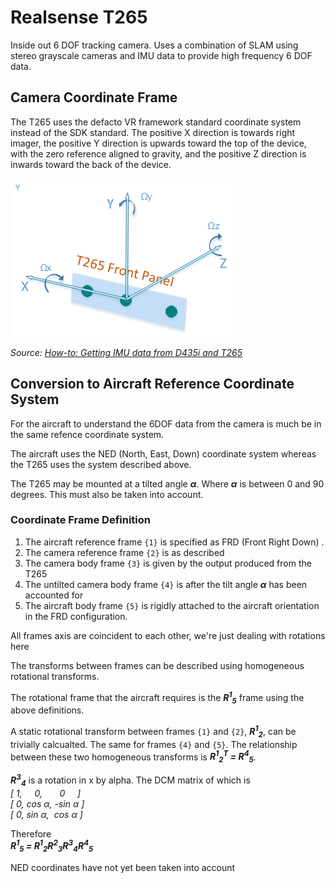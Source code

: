 # Realsense T265
Inside out 6 DOF tracking camera. Uses a combination of SLAM using stereo grayscale cameras and IMU data to provide high frequency 6 DOF data.

## Camera Coordinate Frame
The T265 uses the defacto VR framework standard coordinate system instead of the SDK standard. The positive X direction is towards right imager, the positive Y direction is upwards toward the top of the device, with the zero reference aligned to gravity, and the positive Z direction is inwards toward the back of the device.

![T265 coordinate system](\docs\Images\T265_CS_axis.png)

_Source: [How-to: Getting IMU data from D435i and T265](https://www.intelrealsense.com/how-to-getting-imu-data-from-d435i-and-t265/)_

## Conversion to Aircraft Reference Coordinate System
For the aircraft to understand the 6DOF data from the camera is much be in the same refence coordinate system. 

The aircraft uses the NED (North, East, Down) coordinate system whereas the T265 uses the system described above.

The T265 may be mounted at a tilted angle _**&alpha;**_. Where _**&alpha;**_ is between 0 and 90 degrees. This must also be taken into account.

### Coordinate Frame Definition
1. The aircraft reference frame `{1}` is specified as FRD (Front Right Down) .
2. The camera reference frame `{2}` is as described
3. The camera body frame `{3}` is given by the output produced from the T265
4. The untilted camera body frame `{4}` is after the tilt angle _**&alpha;**_ has been accounted for
5. The aircraft body frame `{5}` is rigidly attached to the aircraft orientation in the FRD configuration.

All frames axis are coincident to each other, we're just dealing with rotations here

The transforms between frames can be described using homogeneous rotational transforms.

The rotational frame that the aircraft requires is the _**R<sup>1</sup><sub>5</sub>**_ frame using the above definitions.

A static rotational transform between frames `{1}` and `{2}`, _**R<sup>1</sup><sub>2</sub>**_,  can be trivially calcualted. The same for frames `{4}` and `{5}`. The relationship between these two homogeneous transforms is _**R<sup>1</sup><sub>2</sub><sup>T</sup> = R<sup>4</sup><sub>5</sub>**_.

_**R<sup>3</sup><sub>4</sub>**_ is a rotation in x by alpha. The DCM matrix of which is  
_[ 1, &nbsp;&nbsp;&nbsp;&nbsp;0, &nbsp;&nbsp;&nbsp;&nbsp;&nbsp;&nbsp;0 &nbsp;&nbsp;&nbsp;&nbsp;]  
[ 0, cos &alpha;, -sin &alpha; ]  
[ 0, sin &alpha;,  &nbsp;cos &alpha; ]_

Therefore  
 _**R<sup>1</sup><sub>5</sub> = R<sup>1</sup><sub>2</sub>R<sup>2</sup><sub>3</sub>R<sup>3</sup><sub>4</sub>R<sup>4</sup><sub>5</sub>**_

 NED coordinates have not yet been taken into account